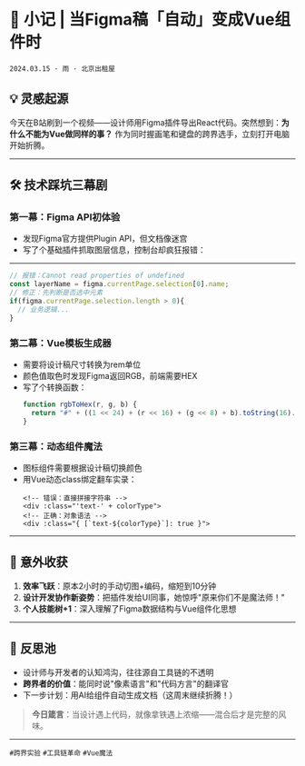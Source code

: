 
# 📝 小记 | 当Figma稿「自动」变成Vue组件时

`2024.03.15 · 雨 · 北京出租屋`

## 💡 灵感起源  
今天在B站刷到一个视频——设计师用Figma插件导出React代码。突然想到：**为什么不能为Vue做同样的事？** 作为同时握画笔和键盘的跨界选手，立刻打开电脑开始折腾。

---

## 🛠️ 技术踩坑三幕剧  

### 第一幕：Figma API初体验  
- 发现Figma官方提供Plugin API，但文档像迷宫  
- 写了个基础插件抓取图层信息，控制台却疯狂报错：  

---
  ```javascript
  // 报错：Cannot read properties of undefined
  const layerName = figma.currentPage.selection[0].name; 
  // 修正：先判断是否选中元素
  if(figma.currentPage.selection.length > 0){
    // 业务逻辑...
  }
  ```

### 第二幕：Vue模板生成器  
- 需要将设计稿尺寸转换为rem单位  
- 颜色值取色时发现Figma返回RGB，前端需要HEX  
- 写了个转换函数：  
  ```javascript
  function rgbToHex(r, g, b) {
    return "#" + ((1 << 24) + (r << 16) + (g << 8) + b).toString(16).slice(1);
  }
  ```

### 第三幕：动态组件魔法  
- 图标组件需要根据设计稿切换颜色  
- 用Vue动态class绑定翻车实录：  
  ```vue
  <!-- 错误：直接拼接字符串 -->
  <div :class="'text-' + colorType"> 
  <!-- 正确：对象语法 -->
  <div :class="{ [`text-${colorType}`]: true }"> 
  ```

---

## 🌈 意外收获  
1. **效率飞跃**：原本2小时的手动切图+编码，缩短到10分钟  
2. **设计开发协作新姿势**：把插件发给UI同事，她惊呼"原来你们不是魔法师！"  
3. **个人技能树+1**：深入理解了Figma数据结构与Vue组件化思想  

---

## 🧠 反思池  
- 设计师与开发者的认知鸿沟，往往源自工具链的不透明  
- **跨界者的价值**：能同时说"像素语言"和"代码方言"的翻译官  
- 下一步计划：用AI给组件自动生成文档（这周末继续折腾！）  

> **今日箴言**：当设计遇上代码，就像拿铁遇上浓缩——混合后才是完整的风味。  

---

`#跨界实验` `#工具链革命` `#Vue魔法`  